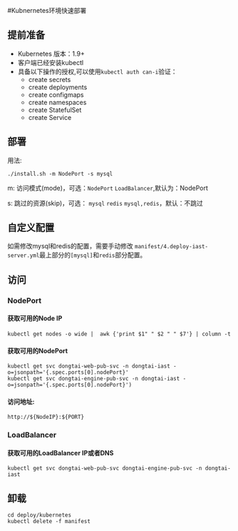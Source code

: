 #Kubnernetes环境快速部署

## 提前准备

- Kubernetes 版本：1.9+
- 客户端已经安装kubectl
- 具备以下操作的授权,可以使用`kubectl auth can-i`验证：
    - create secrets
    - create deployments
    - create configmaps
    - create namespaces
    - create StatefulSet
    - create Service
 

## 部署

用法:  
```
./install.sh -m NodePort -s mysql
```

m: 访问模式(mode)，可选：`NodePort` `LoadBalancer`,默认为：NodePort

s: 跳过的资源(skip)，可选： `mysql` `redis`  `mysql,redis`，默认：不跳过

## 自定义配置
如需修改mysql和redis的配置，需要手动修改 `manifest/4.deploy-iast-server.yml`最上部分的`[mysql]`和`redis`部分配置。
   
## 访问

### NodePort 

#### 获取可用的Node IP
```shell script
kubectl get nodes -o wide |  awk {'print $1" " $2 " " $7'} | column -t
```

#### 获取可用的NodePort

```shell script
kubectl get svc dongtai-web-pub-svc -n dongtai-iast -o=jsonpath='{.spec.ports[0].nodePort}'
kubectl get svc dongtai-engine-pub-svc -n dongtai-iast -o=jsonpath='{.spec.ports[0].nodePort}')
```

#### 访问地址:
```shell script
http://${NodeIP}:${PORT}
```

### LoadBalancer

#### 获取可用的LoadBalancer IP或者DNS
```shell script
kubectl get svc dongtai-web-pub-svc dongtai-engine-pub-svc -n dongtai-iast
```

## 卸载

```shell script
cd deploy/kubernetes
kubectl delete -f manifest
```


